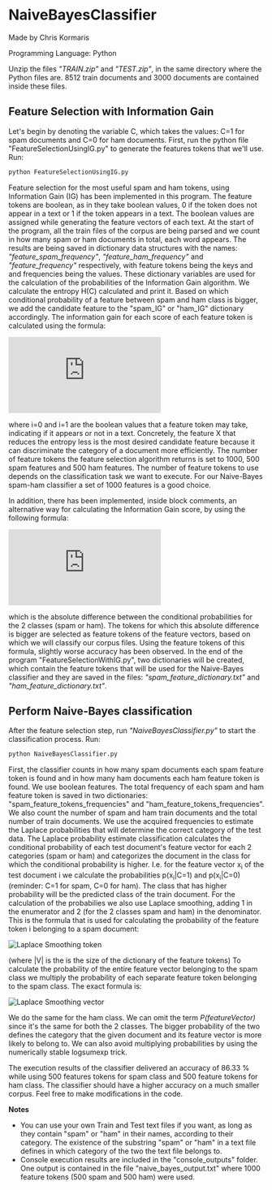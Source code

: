 # NaiveBayesClassifier

Made by Chris Kormaris

Programming Language: Python

Unzip the files *"TRAIN.zip"* and *"TEST.zip"*, in the same directory where the Python files are. 8512 train documents and 3000 documents are contained inside these files.

## Feature Selection with Information Gain

Let's begin by denoting the variable C, which takes the values: C=1 for spam documents and C=0 for ham documents.
First, run the python file "FeatureSelectionUsingIG.py" to generate the features tokens that we'll use. Run:
```python
python FeatureSelectionUsingIG.py
```
Feature selection for the most useful spam and ham tokens, using Information Gain (IG) has been implemented in this program. The feature tokens are boolean, as in they take boolean values, 0 if the token does not appear in a text or 1 if the token appears in a text. The boolean values are assigned while generating the feature vectors of each text. At the start of the program, all the train files of the corpus are being parsed and we count in how many spam or ham documents in total, each word appears. The results are being saved in dictionary data structures with the names: *"feature_spam_frequency"*, *"feature_ham_frequency"* and *"feature_frequency"* respectively, with feature tokens being the keys and and frequencies being the values. These dictionary variables are used for the calculation of the probabilities of the Information Gain algorithm. We calculate the entropy H(C) calculated and print it. Based on which conditional probability of a feature between spam and ham class is bigger, we add the candidate feature to the "spam_IG" or "ham_IG" dictionary accordingly. The information gain for each score of each feature token is calculated using the formula:

![Information Gain](http://latex.codecogs.com/gif.latex?IG%28X%20%2C%20C%29%20%3D%20IG%20%28C%20%2C%20X%29%20%3D%20H%28C%29%20-%20%5Csum_%7Bi%3D0%7D%5E%7B1%7D%20%7BP%20%28X%3Di%29%20%5Ccdot%20H%20%28C%7CX%3Di%29%7D)

where i=0 and i=1 are the boolean values that a feature token may take, indicating if it appears or not in a text.
Concretely, the feature X that reduces the entropy less is the most desired candidate feature because it can discriminate the category of a document more efficiently. The number of feature tokens the feature selection algorithm returns is set to 1000, 500 spam features and 500 ham features. The number of feature tokens to use depends on the classification task we want to execute. For our Naive-Bayes spam-ham classifier a set of 1000 features is a good choice.

In addition, there has been implemented, inside block comments, an alternative way for calculating the Information Gain score, by using the following formula:

![Information Gain alterative](http://latex.codecogs.com/gif.latex?IG%28X%2C%20C%29_%7Balt%7D%20%3D%20IG%28C%2C%20X%29_%7Balt%7D%20%3D%20%7CP%28X%3D1%7CC%3D0%29%20-%20P%20%28X%3D1%7CC%3D1%29%7C)

which is the absolute difference between the conditional probabilities for the 2 classes (spam or ham). The tokens for which this absolute difference is bigger are selected as feature tokens of the feature vectors, based on which we will classify our corpus files. Using the feature tokens of this formula, slightly worse accuracy has been observed. In the end of the program "FeatureSelectionWithIG.py", two dictionaries will be created, which contain the feature tokens that will be used for the Naive-Bayes classifier and they are saved in the files: *"spam_feature_dictionary.txt"* and *"ham_feature_dictionary.txt"*.

## Perform Naive-Bayes classification

After the feature selection step, run *"NaiveBayesClassifier.py"* to start the classification process. Run:
```python
python NaiveBayesClassifier.py
```
First, the classifier counts in how many spam documents each spam feature token is found and in how many ham documents each ham feature token is found. We use boolean features. The total frequency of each spam and ham feature token is saved in two dictionaries: "spam_feature_tokens_frequencies" and "ham_feature_tokens_frequencies". We also count the number of spam and ham train documents and the total number of train documents. We use the acquired frequencies to estimate the Laplace probabilities that will determine the correct category of the test data. The Laplace probability estimate classification calculates the conditional probability of each test document's feature vector for each 2 categories (spam or ham) and categorizes the document in the class for which the conditional probability is higher. I.e. for the feature vector x<sub>i</sub> of the test document i we calculate the probabilities p(x<sub>i</sub>|C=1) and p(x<sub>i</sub>|C=0) (reminder: C=1 for spam, C=0 for ham). The class that has higher probability will be the predicted class of the train document. For the calculation of the probabilies we also use Laplace smoothing, adding 1 in the enumerator and 2 (for the 2 classes spam and ham) in the denominator. This is the formula that is used for calculating the probability of the feature token i belonging to a spam document:

![Laplace Smoothing token](http://latex.codecogs.com/gif.latex?\frac{spamDocumentFrequencyOfToken[i]%20&plus;%201}%20{numberOfSpamDocuments%20&plus;%20numberOfClasses}%20%3D%20\frac{spamDocumentFrequencyOfToken[i]%20&plus;%201}%20{numberOfSpamDocuments%20&plus;%20|V|})

(where |V| is the is the size of the dictionary of the feature tokens)
To calculate the probability of the entire feature vector belonging to the spam class we multiply the probability of each separate feature token belonging to the spam class. The exact formula is:

![Laplace Smoothing vector](http://latex.codecogs.com/gif.latex?probOfFeatureVectorBelongingToSpam%20%3D%20\frac{P(C%3D1)}{P(featureVector)}%20\cdot%20\prod_i%20\frac{spamDocumentFrequencyOfToken[i]%20&plus;%201}%20{numberOfSpamDocuments%20&plus;%20|V|})

We do the same for the ham class. We can omit the term *P(featureVector)* since it's the same for both the 2 classes. The bigger probability of the two defines the category that the given document and its feature vector is more likely to belong to. We can also avoid multiplying probabilities by using the numerically stable logsumexp trick.


The execution results of the classifier delivered an accuracy of 86.33 % while using 500 features tokens for spam class and 500 feature tokens for ham class. The classifier should have a higher accuracy on a much smaller corpus. Feel free to make modifications in the code.

**Notes**

* You can use your own Train and Test text files if you want, as long as they contain "spam" or "ham" in their names, according to their category. The existence of the substring "spam" or "ham" in a text file defines in which category of the two the text file belongs to.</li>
* Console execution results are included in the "console_outputs" folder. One output is contained in the file "naive_bayes_output.txt" where 1000 feature tokens (500 spam and 500 ham) were used.

